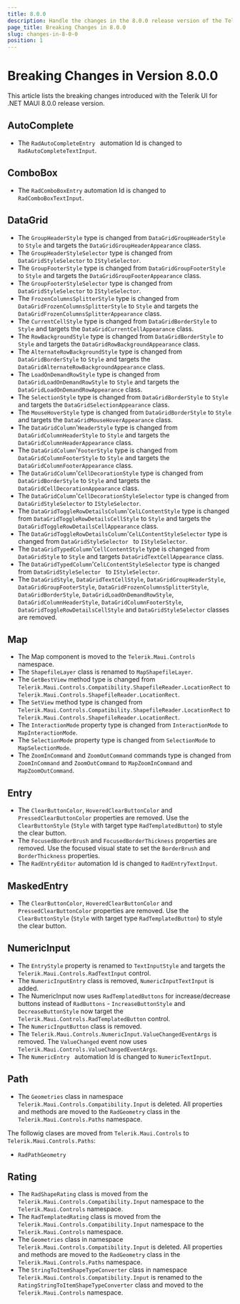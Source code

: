 ```yaml
---
title: 8.0.0
description: Handle the changes in the 8.0.0 release version of the Telerik UI for .NET MAUI components.
page_title: Breaking Changes in 8.0.0
slug: changes-in-8-0-0
position: 1
---
```


# Breaking Changes in Version 8.0.0

This article lists the breaking changes introduced with the Telerik UI for .NET MAUI 8.0.0 release version.

## AutoComplete

* The `RadAutoCompleteEntry ` automation Id is changed to `RadAutoCompleteTextInput`.

## ComboBox

* The `RadComboBoxEntry` automation Id is changed to `RadComboBoxTextInput`.

## DataGrid

* The `GroupHeaderStyle` type is changed from `DataGridGroupHeaderStyle` to `Style` and targets the `DataGridGroupHeaderAppearance` class.
* The `GroupHeaderStyleSelector` type is changed from `DataGridStyleSelector` to `IStyleSelector`.
* The `GroupFooterStyle` type is changed from `DataGridGroupFooterStyle` to `Style` and targets the `DataGridGroupFooterAppearance` class.
* The `GroupFooterStyleSelector` type is changed from `DataGridStyleSelector` to `IStyleSelector`.
* The `FrozenColumnsSplitterStyle` type is changed from `DataGridFrozenColumnsSplitterStyle` to `Style` and targets the `DataGridFrozenColumnsSplitterAppearance` class.
* The `CurrentCellStyle` type is changed from `DataGridBorderStyle` to `Style` and targets the `DataGridCurrentCellAppearance` class.
* The `RowBackgroundStyle` type is changed from `DataGridBorderStyle` to `Style` and targets the `DataGridRowBackgroundAppearance` class.
* The `AlternateRowBackgroundStyle` type is changed from `DataGridBorderStyle` to `Style` and targets the `DataGridAlternateRowBackgroundAppearance` class.
* The `LoadOnDemandRowStyle` type is changed from `DataGridLoadOnDemandRowStyle` to `Style` and targets the `DataGridLoadOnDemandRowAppearance` class.
* The `SelectionStyle` type is changed from `DataGridBorderStyle` to `Style` and targets the `DataGridSelectionAppearance` class.
* The `MouseHoverStyle` type is changed from `DataGridBorderStyle` to `Style` and targets the `DataGridMouseHoverAppearance` class.
* The `DataGridColumn`'`HeaderStyle` type is changed from `DataGridColumnHeaderStyle` to `Style` and targets the `DataGridColumnHeaderAppearance` class.
* The `DataGridColumn`'`FooterStyle` type is changed from `DataGridColumnFooterStyle` to `Style` and targets the `DataGridColumnFooterAppearance` class.
* The `DataGridColumn`'`CellDecorationStyle` type is changed from `DataGridBorderStyle` to `Style` and targets the `DataGridCellDecorationAppearance` class.
* The `DataGridColumn`'`CellDecorationStyleSelector` type is changed from `DataGridStyleSelector` to `IStyleSelector`.
* The `DataGridToggleRowDetailsColumn`'`CelLContentStyle` type is changed from `DataGridToggleRowDetailsCellStyle` to `Style` and targets the `DataGridToggleRowDetailsCellAppearance` class.
* The `DataGridToggleRowDetailsColumn`'`CelLContentStyleSelector` type is changed from `DataGridStyleSelector ` to `IStyleSelector`.
* The `DataGridTypedColumn`'`CellContentStyle` type is changed from `DataGridStyle` to `Style` and targets `DataGridTextCellAppearance` class.
* The `DataGridTypedColumn`'`CelLContentStyleSelector` type is changed from `DataGridStyleSelector ` to `IStyleSelector`.
* The `DataGridStyle`, `DataGridTextCellStyle`, `DataGridGroupHeaderStyle`, `DataGridGroupFooterStyle`, `DataGridFrozenColumnsSplitterStyle`, 
`DataGridBorderStyle`, `DataGridLoadOnDemandRowStyle`, `DataGridColumnHeaderStyle`, `DataGridColumnFooterStyle`, `DataGridToggleRowDetailsCellStyle` and `DataGridStyleSelector` classes are removed.

## Map

* The Map component is moved to the `Telerik.Maui.Controls` namespace.
* The `ShapefileLayer` class is renamed to `MapShapefileLayer`.
* The `GetBestView` method type is changed from `Telerik.Maui.Controls.Compatibility.ShapefileReader.LocationRect` to `Telerik.Maui.Controls.ShapefileReader.LocationRect`.
* The `SetView` method type is changed from `Telerik.Maui.Controls.Compatibility.ShapefileReader.LocationRect` to `Telerik.Maui.Controls.ShapefileReader.LocationRect`.
* The `InteractionMode` property type is changed from `InteractionMode` to `MapInteractionMode`.
* The `SelectionMode` property type is changed from `SelectionMode` to `MapSelectionMode`.
* The `ZoomInCommand` and `ZoomOutCommand` commands type is changed from `ZoomInCommand` and `ZoomOutCommand` to `MapZoomInCommand` and `MapZoomOutCommand`.

## Entry

* The `ClearButtonColor`, `HoveredClearButtonColor` and `PressedClearButtonColor` properties are removed. Use the `ClearButtonStyle` (`Style` with target type `RadTemplatedButton`) to style the clear button.
* The `FocusedBorderBrush` and `FocusedBorderThickness` properties are removed. Use the focused visual state to set the `BorderBrush` and `BorderThickness` properties.
* The `RadEntryEditor` automation Id is changed to `RadEntryTextInput`.

## MaskedEntry

* The `ClearButtonColor`, `HoveredClearButtonColor` and `PressedClearButtonColor` properties are removed. Use the `ClearButtonStyle` (`Style` with target type `RadTemplatedButton`) to style the clear button.

## NumericInput

* The `EntryStyle` property is renamed to `TextInputStyle` and targets the `Telerik.Maui.Controls.RadTextInput` control.
* The `NumericInputEntry` class is removed, `NumericInputTextInput` is added.
* The NumericInput now uses `RadTemplatedButtons` for increase/decrease buttons instead of `RadButtons` - `IncreaseButtonStyle` and `DecreaseButtonStyle` now target the `Telerik.Maui.Controls.RadTemplatedButton` control.
* The `NumericInputButton` class is removed.
* The `Telerik.Maui.Controls.NumericInput.ValueChangedEventArgs` is removed. The `ValueChanged` event now uses `Telerik.Maui.Controls.ValueChangedEventArgs`.
* The `NumericEntry ` automation Id is changed to `NumericTextInput`.


## Path

* The `Geometries` class in namespace `Telerik.Maui.Controls.Compatibility.Input` is deleted. All properties and methods are moved to the `RadGeometry` class in the `Telerik.Maui.Controls.Paths` namespace.

The followig clases are moved from `Telerik.Maui.Controls` to `Telerik.Maui.Controls.Paths`:
* `RadPathGeometry`

## Rating

* The `RadShapeRating` class is moved from the `Telerik.Maui.Controls.Compatibility.Input` namespace to the `Telerik.Maui.Controls` namespace.
* The `RadTemplatedRating` class is moved from the `Telerik.Maui.Controls.Compatibility.Input` namespace to the `Telerik.Maui.Controls` namespace.
* The `Geometries` class in namespace `Telerik.Maui.Controls.Compatibility.Input` is deleted. All properties and methods are moved to the `RadGeometry` class in the `Telerik.Maui.Controls.Paths` namespace.
* The `StringToItemShapeTypeConverter` class in namespace `Telerik.Maui.Controls.Compatibility.Input` is renamed to the `RatingStringToItemShapeTypeConverter` class and moved to the `Telerik.Maui.Controls` namespace.
